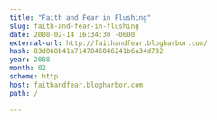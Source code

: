 ```yaml
---
title: "Faith and Fear in Flushing"
slug: faith-and-fear-in-flushing
date: 2008-02-14 16:34:30 -0600
external-url: http://faithandfear.blogharbor.com/
hash: 83d068b41a7147846046241b6a34d732
year: 2008
month: 02
scheme: http
host: faithandfear.blogharbor.com
path: /

---
```



